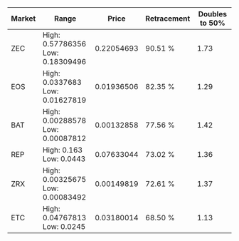 | Market | Range | Price| Retracement | Doubles to 50% |
| --- | --- | --- | --- | --- |
| ZEC | High: 0.57786356<br />Low: 0.18309496 | 0.22054693 | 90.51 % | 1.73 |
| EOS | High: 0.0337683<br />Low: 0.01627819 | 0.01936506 | 82.35 % | 1.29 |
| BAT | High: 0.00288578<br />Low: 0.00087812 | 0.00132858 | 77.56 % | 1.42 |
| REP | High: 0.163<br />Low: 0.0443 | 0.07633044 | 73.02 % | 1.36 |
| ZRX | High: 0.00325675<br />Low: 0.00083492 | 0.00149819 | 72.61 % | 1.37 |
| ETC | High: 0.04767813<br />Low: 0.0245 | 0.03180014 | 68.50 % | 1.13 |
